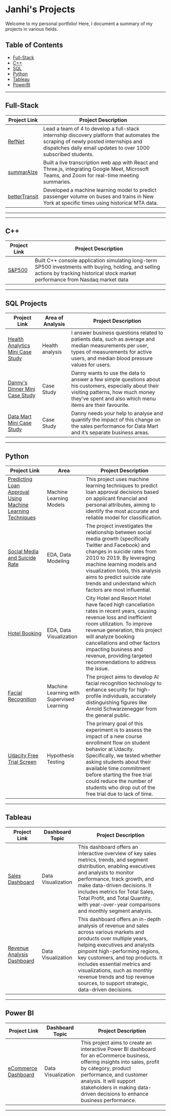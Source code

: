 # Janhi's Projects

Welcome to my personal portfolio! Here, I document a summary of my projects in various fields.

## Table of Contents
- [Full-Stack](#full-stack)
- [C++](#c++)
- [SQL](#sql-projects)
- [Python](#python)
- [Tableau](#tableau)
- [PowerBI](#power-bi)

---
## Full-Stack

| Project Link | Project Description |
|------------------|----------------------|
| [RefNet](https://github.com/janhiong/RefNet) | Lead a team of 4 to develop a full-stack internship discovery platform that automates the scraping of newly posted internships and dispatches daily email updates to over 1000 subscribed students. |
| [summarAIze](https://github.com/chauta03/summarAIze) | Built a live transcription web app with React and Three.js, integrating Google Meet, Microsoft Teams, and Zoom for real-time meeting summaries. |
| [betterTransit](https://github.com/dyzhao1011/bettertransit) | Developed a machine learning model to predict passenger volume on buses and trains in New York at specific times using historical MTA data. |


---
---
## C++

| Project Link | Project Description |
|------------------|----------------------|
| [S&P500](https://github.com/janhiong/sp500) | Built C++ console application simulating long-term SP500 investments with buying, holding, and selling actions by tracking historical stock market performance from Nasdaq market data |

---

## SQL Projects

| Project Link | Area of Analysis | Project Description |
|--------------|------------------|----------------------|
| [Health Analytics Mini Case Study](https://github.com/Janhi2004/Health-Analytics-Case-Study/blob/main/README.md) | Health analysis | I answer business questions related to patients data, such as average and median measurements per user, types of measurements for active users, and median blood pressure values for users. |
| [Danny's Dinner Mini Case Study](https://github.com/Janhi2004/Danny-s-Dinner) | Case Study | Danny wants to use the data to answer a few simple questions about his customers, especially about their visiting patterns, how much money they’ve spent and also which menu items are their favourite. |
| [Data Mart Mini Case Study](https://github.com/Janhi2004/Data-Mart) | Case Study | Danny needs your help to analyse and quantify the impact of this change on the sales performance for Data Mart and it’s separate business areas.|

---

## Python

| Project Link | Area | Project Description |
|--------------|---------|----------------------|
| [Predicting Loan Approval Using Machine Learning Techniques](https://github.com/janhiong/loan_approval) | Machine Learning Models | This project uses machine learning techniques to predict loan approval decisions based on applicant financial and personal attributes, aiming to identify the most accurate and reliable model for classification. |
| [Social Media and Suicide Rate](https://github.com/Janhi2004/Social-Media-and-Suicide-Rate) | EDA, Data Modeling | The project investigates the relationship between social media growth (specifically Twitter and Facebook) and changes in suicide rates from 2010 to 2019. By leveraging machine learning models and visualization tools, this analysis aims to predict suicide rate trends and understand which factors are most influential. |
| [Hotel Booking](https://github.com/Janhi2004/Hotel-Booking---End-to-End-Project---Python) | EDA, Data Visualization | City Hotel and Resort Hotel have faced high cancellation rates in recent years, causing revenue loss and inefficient room utilization. To improve revenue generation, this project will analyze booking cancellations and other factors impacting business and revenue, providing targeted recommendations to address the issue.|
| [Facial Recognition](https://github.com/Janhi2004/Facial-Recognition) | Machine Learning with Supervised Learning | The project aims to develop AI facial recognition technology to enhance security for high-profile individuals, accurately distinguishing figures like Arnold Schwarzenegger from the general public.|
| [Udacity Free Trial Screen](https://github.com/Janhi2004/Udacity-Free-Trial-Screen) | Hypothesis Testing | The primary goal of this experiment is to assess the impact of a new course enrollment flow on student behavior at Udacity. Specifically, we tested whether asking students about their available time commitment before starting the free trial could reduce the number of students who drop out of the free trial due to lack of time. |

---

## Tableau

| Project Link | Dashboard Topic | Project Description |
|--------------|------------------|----------------------|
| [Sales Dashboard](https://github.com/Janhi2004/Sales-Dashboard/blob/main/README.md) | Data Visualization | This dashboard offers an interactive overview of key sales metrics, trends, and segment distribution, enabling executives and analysts to monitor performance, track growth, and make data-driven decisions. It includes metrics for Total Sales, Total Profit, and Total Quantity, with year-over-year comparisons and monthly segment analysis.|
| [Revenue Analysis Dashboard](https://github.com/Janhi2004/Revenue-Analysis/blob/main/README.md) | Data Visualization | This dashboard offers an in-depth analysis of revenue and sales across various markets and products over multiple years, helping executives and analysts pinpoint high-performing regions, key customers, and top products. It includes essential metrics and visualizations, such as monthly revenue trends and top revenue sources, to support strategic, data-driven decisions.|

---
## Power BI

| Project Link | Dashboard Topic | Project Description |
|--------------|------------------|----------------------|
| [eCommerce Dashboard](https://github.com/Janhi2004/eCommerce-Data-Visualization-PowerBI) | Data Visualization | This project aims to create an interactive Power BI dashboard for an eCommerce business, offering insights into sales, profit by category, product performance, and customer analysis. It will support stakeholders in making data-driven decisions to enhance business performance.|

---

